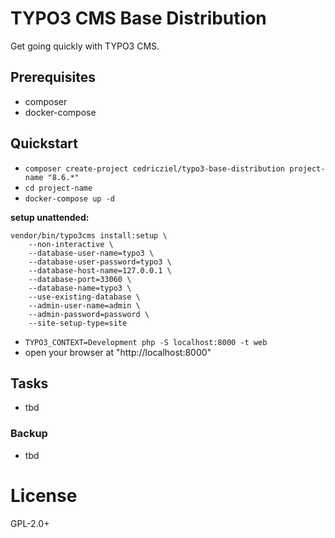 # TYPO3 CMS Base Distribution

Get going quickly with TYPO3 CMS.

## Prerequisites

* composer
* docker-compose

## Quickstart

* `composer create-project cedricziel/typo3-base-distribution project-name "8.6.*"`
* `cd project-name`
* `docker-compose up -d`

**setup unattended:**

```
vendor/bin/typo3cms install:setup \
    --non-interactive \
    --database-user-name=typo3 \
    --database-user-password=typo3 \
    --database-host-name=127.0.0.1 \
    --database-port=33060 \
    --database-name=typo3 \
    --use-existing-database \
    --admin-user-name=admin \
    --admin-password=password \
    --site-setup-type=site
```

* `TYPO3_CONTEXT=Development php -S localhost:8000 -t web`
* open your browser at "http://localhost:8000"

## Tasks

* tbd

### Backup

* tbd

# License

GPL-2.0+
